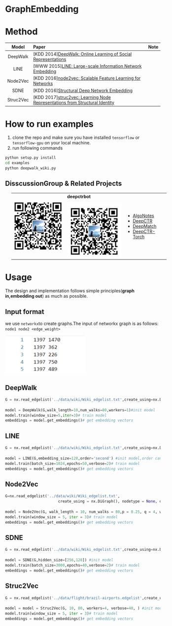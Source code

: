# GraphEmbedding

# Method


|   Model   | Paper                                                                                                                      | Note                                                                                        |
| :-------: | :------------------------------------------------------------------------------------------------------------------------- | :------------------------------------------------------------------------------------------ |
| DeepWalk  | [KDD 2014][DeepWalk: Online Learning of Social Representations](http://www.perozzi.net/publications/14_kdd_deepwalk.pdf)   | 
|   LINE    | [WWW 2015][LINE: Large-scale Information Network Embedding](https://arxiv.org/pdf/1503.03578.pdf)                          | 
| Node2Vec  | [KDD 2016][node2vec: Scalable Feature Learning for Networks](https://www.kdd.org/kdd2016/papers/files/rfp0218-groverA.pdf) |
|   SDNE    | [KDD 2016][Structural Deep Network Embedding](https://www.kdd.org/kdd2016/papers/files/rfp0191-wangAemb.pdf)               | 
| Struc2Vec | [KDD 2017][struc2vec: Learning Node Representations from Structural Identity](https://arxiv.org/pdf/1704.03165.pdf)        | 


# How to run examples
1. clone the repo and make sure you have installed `tensorflow` or `tensorflow-gpu` on your local machine. 
2. run following commands
```bash
python setup.py install
cd examples
python deepwalk_wiki.py
```

## DisscussionGroup & Related Projects

<html>
    <table style="margin-left: 20px; margin-right: auto;">
        <tr>
            <td>
                <a href="https://github.com/shenweichen/GraphEmbedding">
  <img align="center" src="./pics/code.png" />
</a>
            </td>
            <td>
                <b>deepctrbot</b><br><br>
 <a href="https://github.com/shenweichen/GraphEmbedding">
  <img align="center" src="./pics/deepctrbot.png" />
</a>
            </td>
            <td>
<ul>
<li><a href="https://github.com/shenweichen/AlgoNotes">AlgoNotes</a></li>
<li><a href="https://github.com/shenweichen/DeepCTR">DeepCTR</a></li>
<li><a href="https://github.com/shenweichen/DeepMatch">DeepMatch</a></li>
<li><a href="https://github.com/shenweichen/DeepCTR-Torch">DeepCTR-Torch</a></li>
</ul>
            </td>
        </tr>
    </table>
</html>

# Usage
The design and implementation follows simple principles(**graph in,embedding out**) as much as possible.
## Input format
we use `networkx`to create graphs.The input of networkx graph is as follows:
`node1 node2 <edge_weight>`

![](./pics/edge_list.png)
## DeepWalk

```python
G = nx.read_edgelist('../data/wiki/Wiki_edgelist.txt',create_using=nx.DiGraph(),nodetype=None,data=[('weight',int)])# Read graph

model = DeepWalk(G,walk_length=10,num_walks=80,workers=1)#init model
model.train(window_size=5,iter=3)# train model
embeddings = model.get_embeddings()# get embedding vectors
```

## LINE

```python
G = nx.read_edgelist('../data/wiki/Wiki_edgelist.txt',create_using=nx.DiGraph(),nodetype=None,data=[('weight',int)])#read graph

model = LINE(G,embedding_size=128,order='second') #init model,order can be ['first','second','all']
model.train(batch_size=1024,epochs=50,verbose=2)# train model
embeddings = model.get_embeddings()# get embedding vectors
```
## Node2Vec
```python
G=nx.read_edgelist('../data/wiki/Wiki_edgelist.txt',
                        create_using = nx.DiGraph(), nodetype = None, data = [('weight', int)])#read graph

model = Node2Vec(G, walk_length = 10, num_walks = 80,p = 0.25, q = 4, workers = 1)#init model
model.train(window_size = 5, iter = 3)# train model
embeddings = model.get_embeddings()# get embedding vectors
```
## SDNE

```python
G = nx.read_edgelist('../data/wiki/Wiki_edgelist.txt',create_using=nx.DiGraph(),nodetype=None,data=[('weight',int)])#read graph

model = SDNE(G,hidden_size=[256,128]) #init model
model.train(batch_size=3000,epochs=40,verbose=2)# train model
embeddings = model.get_embeddings()# get embedding vectors
```

## Struc2Vec


```python
G = nx.read_edgelist('../data/flight/brazil-airports.edgelist',create_using=nx.DiGraph(),nodetype=None,data=[('weight',int)])#read graph

model = model = Struc2Vec(G, 10, 80, workers=4, verbose=40, ) #init model
model.train(window_size = 5, iter = 3)# train model
embeddings = model.get_embeddings()# get embedding vectors
```
